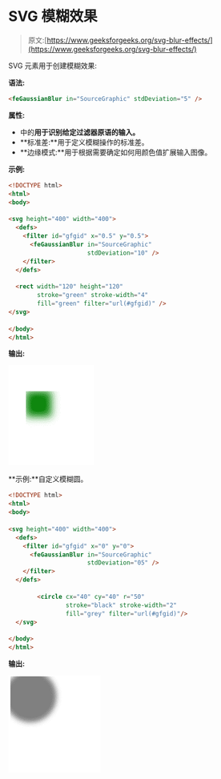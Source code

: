 # SVG 模糊效果

> 原文:[https://www.geeksforgeeks.org/svg-blur-effects/](https://www.geeksforgeeks.org/svg-blur-effects/)

SVG <fegaussianblur>元素用于创建模糊效果:</fegaussianblur>

**语法:**

```html
<feGaussianBlur in="SourceGraphic" stdDeviation="5" />
```

**属性:**

*   中的**用于识别给定过滤器原语的输入。**
*   **标准差:**用于定义模糊操作的标准差。
*   **边缘模式:**用于根据需要确定如何用颜色值扩展输入图像。

**示例:**

```html
<!DOCTYPE html>
<html>
<body>

<svg height="400" width="400">
  <defs>
    <filter id="gfgid" x="0.5" y="0.5">
      <feGaussianBlur in="SourceGraphic"
                      stdDeviation="10" />
    </filter>
  </defs>

  <rect width="120" height="120"
        stroke="green" stroke-width="4"
        fill="green" filter="url(#gfgid)" />
</svg>

</body>
</html>
```

**输出:**

![](img/1fd0446aff5876196d2e4d103b2d093c.png)

**示例:**自定义模糊圆。

```html
<!DOCTYPE html>
<html>
<body>

<svg height="400" width="400">
  <defs>
    <filter id="gfgid" x="0" y="0">
      <feGaussianBlur in="SourceGraphic"
                      stdDeviation="05" />
    </filter>
  </defs>

        <circle cx="40" cy="40" r="50"
                stroke="black" stroke-width="2"
                fill="grey" filter="url(#gfgid)"/> 
  </svg>

</body>
</html>
```

**输出:**

![](img/afce8c73f4efde2973bde1378aca94d6.png)